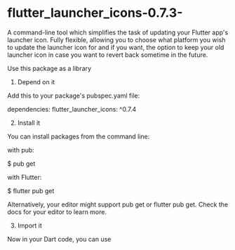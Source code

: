 # flutter_launcher_icons-0.7.3-
A command-line tool which simplifies the task of updating your Flutter app's launcher icon. Fully flexible, allowing you to choose what platform you wish to update the launcher icon for and if you want, the option to keep your old launcher icon in case you want to revert back sometime in the future.

Use this package as a library

1. Depend on it

Add this to your package's pubspec.yaml file:


dependencies:
  flutter_launcher_icons: ^0.7.4

2. Install it

You can install packages from the command line:

with pub:


$ pub get

with Flutter:


$ flutter pub get

Alternatively, your editor might support pub get or flutter pub get. Check the docs for your editor to learn more.

3. Import it

Now in your Dart code, you can use
